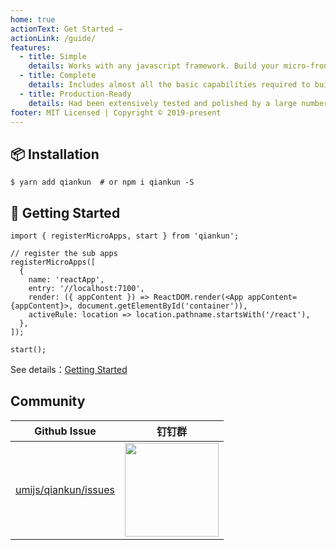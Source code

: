 ```yaml
---
home: true
actionText: Get Started →
actionLink: /guide/
features:
  - title: Simple
    details: Works with any javascript framework. Build your micro-frontend system just like using with iframe, but not iframe actually.
  - title: Complete
    details: Includes almost all the basic capabilities required to build a micro-frontend system, such as style isolation, js sandbox, preloading, and so on.
  - title: Production-Ready
    details: Had been extensively tested and polished by a large number of online applications both inside and outside of Ant Financial, the robustness is trustworthy.
footer: MIT Licensed | Copyright © 2019-present
---
```


## 📦 Installation

```shell
$ yarn add qiankun  # or npm i qiankun -S
```

## 🔨 Getting Started

```tsx
import { registerMicroApps, start } from 'qiankun';

// register the sub apps
registerMicroApps([
  {
    name: 'reactApp',
    entry: '//localhost:7100',
    render: ({ appContent }) => ReactDOM.render(<App appContent={appContent}>, document.getElementById('container')),
    activeRule: location => location.pathname.startsWith('/react'),
  },
]);

start();
```

See details：[Getting Started](/guide/getting-started.html)

## Community

| Github Issue | 钉钉群 |
| --- | --- |
| [umijs/qiankun/issues](https://github.com/umijs/qiankun/issues) | <img src="https://gw.alipayobjects.com/mdn/rms_655822/afts/img/A*HMVERqOue-AAAAAAAAAAAABkARQnAQ" width="150" /> |
